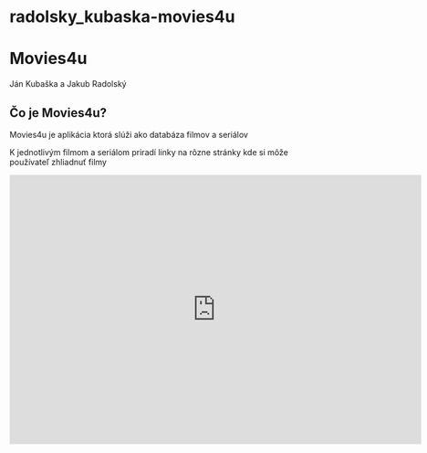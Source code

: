 # radolsky_kubaska-movies4u

<h1>Movies4u</h1>
<p>Ján Kubaška a Jakub Radolský</p>
<h2>Čo je Movies4u?</h2>
<p>Movies4u je aplikácia ktorá slúži ako databáza filmov a seriálov</p>
<p>K jednotlivým filmom a seriálom priradí linky na rôzne stránky kde si môže používateľ zhliadnuť filmy</p>

<iframe style="border: 1px solid rgba(0, 0, 0, 0.1);" width="720" height="470" src="https://app.uizard.io/p/8ce93536/embed" allowfullscreen></iframe>
